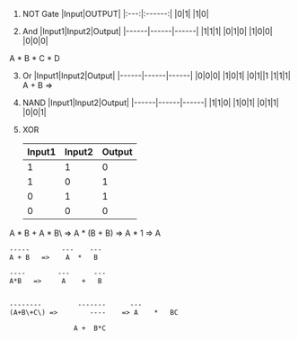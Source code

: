 1. NOT Gate
   |Input|OUTPUT|
   |:---:|:------:|
   |0|1|
   |1|0|

2. And
   |Input1|Input2|Output|
   |------|------|------|
   |1|1|1|
   |0|1|0|
   |1|0|0|
   |0|0|0|

A * B * C * D

3. Or
   |Input1|Input2|Output|
   |------|------|------|
   |0|0|0|
   |1|0|1|
   |0|1||1
   |1|1|1|
A + B => 

4. NAND
   |Input1|Input2|Output|
   |------|------|------|
   |1|1|0|
   |1|0|1|
   |0|1|1|
   |0|0|1| 

5. XOR
   
   |Input1|Input2|Output|
   |------|------|------|
   |1|1|0|
   |1|0|1|
   |0|1|1|
   |0|0|0|

A * B + A * B\ => A * (B + B\) => A * 1 => A
```
-----        ---    ---
A + B   =>    A  *   B

----        ---      ---
A*B   =>     A    +   B


--------         -------      ---      
(A+B\+C\) =>        ----    => A    *   BC
                              
                A +  B*C   

```  

